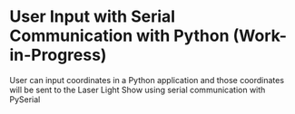 # User Input with Serial Communication with Python (Work-in-Progress)

User can input coordinates in a Python application and those coordinates will be sent to the 
Laser Light Show using serial communication with PySerial
